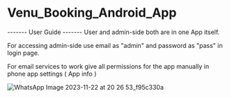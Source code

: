 # Venu_Booking_Android_App
------- User Guide -------
User and admin-side both are in one App itself.

For accessing admin-side use email as "admin" and password as "pass" in login page.

For email services to work give all permissions for the app manually in phone app settings ( App info )

![WhatsApp Image 2023-11-22 at 20 26 53_f95c330a](https://github.com/Sushanthsush43/Venu_Booking_Android_App/assets/108352561/dbc40513-4bb2-4aa7-af71-78ec4a2ecedc)
